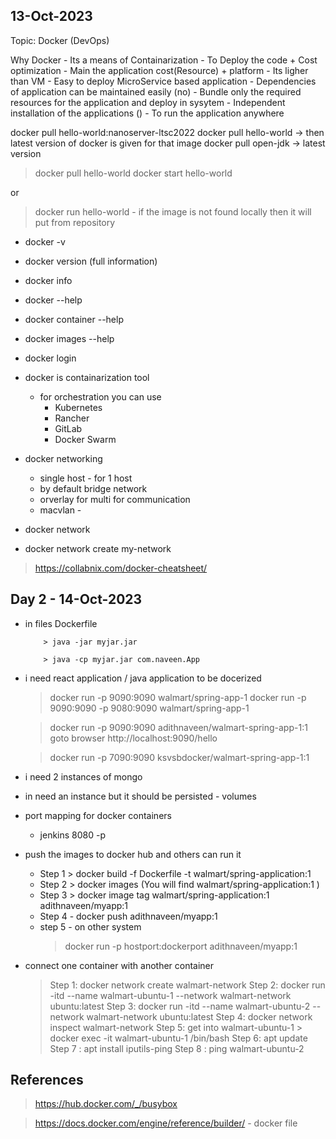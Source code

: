 13-Oct-2023
-----------------
Topic: Docker (DevOps)


Why Docker
	- Its a means of Containarization 
	- To Deploy the code + Cost optimization 
	- Main the application cost(Resource) + platform 
	- Its ligher than VM 
	- Easy to deploy MicroService based application 
	- Dependencies of application can be maintained easily (no)
	- Bundle only the required resources for the application and deploy in sysytem
	- Independent installation of the applications ()
	- To run the application anywhere



docker pull hello-world:nanoserver-ltsc2022
docker pull hello-world -> then latest version of docker is given for that image 
docker pull open-jdk -> latest version 
	

> docker pull hello-world
> docker start hello-world 

or 

>docker run hello-world - if the image is not found locally then it will put from repository 




- docker -v 
- docker version (full information)
- docker info 
- docker --help 
- docker container --help
- docker images --help
- docker login 




- docker is containarization tool
	- for orchestration you can use
		- Kubernetes 
		- Rancher 
		- GitLab
		- Docker Swarm 

- docker networking 
	- single host - for 1 host
	- by default bridge network 
	- orverlay for multi for communication 
	- macvlan - 

- docker network 
- docker network create my-network 


> https://collabnix.com/docker-cheatsheet/



Day 2 - 14-Oct-2023
-------------------------------------



- in files Dockerfile 
	```
		> java -jar myjar.jar 

		> java -cp myjar.jar com.naveen.App
	```
- i need react application / java application to be docerized 
	> docker run -p 9090:9090 walmart/spring-app-1
	> docker run -p 9090:9090 -p 9080:9090 walmart/spring-app-1

	> docker run -p 9090:9090 adithnaveen/walmart-spring-app-1:1
	> goto browser http://localhost:9090/hello


	> docker run -p 7090:9090 ksvsbdocker/walmart-spring-app-1:1
- i need 2 instances of mongo 
- in need an instance but it should be persisted - volumes 
- port mapping for docker containers 
	- jenkins 8080 -p 
- push the images to docker hub and others can run it 
	- Step 1 > docker build -f Dockerfile -t walmart/spring-application:1 
	- Step 2 > docker images (You will find walmart/spring-application:1 )
	- Step 3 > docker image tag walmart/spring-application:1 adithnaveen/myapp:1 
	- Step 4 - docker push adithnaveen/myapp:1 
	- step 5  - on other system 
		> docker run -p hostport:dockerport adithnaveen/myapp:1

- connect one container with another container 
	> Step 1: docker network create walmart-network 
	> Step 2: docker run -itd --name walmart-ubuntu-1 --network walmart-network ubuntu:latest 
	> Step 3: docker run -itd --name walmart-ubuntu-2 --network walmart-network ubuntu:latest 
	> Step 4: docker network inspect walmart-network 
	> Step 5: get into walmart-ubuntu-1
		> docker exec -it walmart-ubuntu-1 /bin/bash
	> Step 6: apt update 
	> Step 7 : apt install iputils-ping 
	> Step 8 : ping walmart-ubuntu-2





References 
---------------------------------- 

 > https://hub.docker.com/_/busybox 

> https://docs.docker.com/engine/reference/builder/ - docker file 